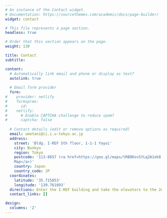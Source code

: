```yaml
---
# An instance of the Contact widget.
# Documentation: https://sourcethemes.com/academic/docs/page-builder/
widget: contact

# This file represents a page section.
headless: true

# Order that this section appears on the page.
weight: 130

title: Contact
subtitle:

content:
  # Automatically link email and phone or display as text?
  autolink: true
  
  # Email form provider
  form:
#    provider: netlify
#    formspree:
#      id:
#    netlify:
#      # Enable CAPTCHA challenge to reduce spam?
#      captcha: false
  
  # Contact details (edit or remove options as required)
  email: umetani@ci.i.u-tokyo.ac.jp
  address:
    street: 'Bldg. I-REF 5th floor, 1-1-1 Yayoi'
    city: Bunkyo
    region: Tokyo
    postcode: '113-8657 (<a href=https://goo.gl/maps/tRBDKovSYLq2A1ok8 target=_blank>Google
    Map</a>)'
    country: Japan
    country_code: JP
  coordinates:
    latitude: '35.715853'
    longitude: '139.761093'    
  directions: Enter the I-REF building and take the elevators to the 2nd Floor. Talk to the office staff there to call me.  
  contact_links: []

design:
  columns: '2'
---
```

